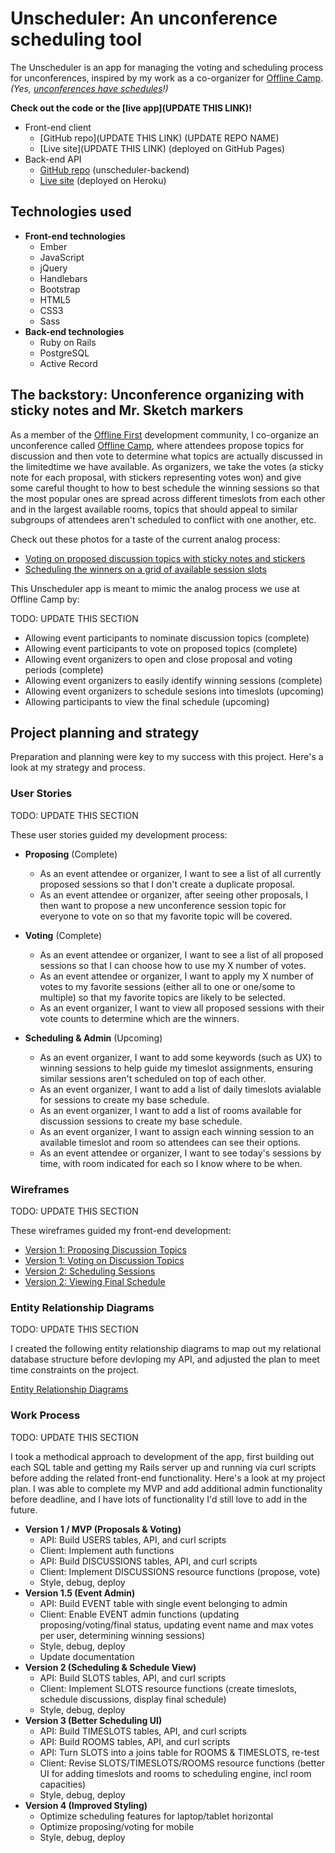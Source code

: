 # Unscheduler: An unconference scheduling tool

The Unscheduler is an app for managing the voting and scheduling process for
unconferences, inspired by my work as a co-organizer for [Offline Camp](http://offlinefirst.org/camp). *(Yes, [unconferences have schedules](https://medium.com/offline-camp/crafting-community-events-that-leave-them-wanting-smore-902974cff4d4)!)*

**Check out the code or the [live app](UPDATE THIS LINK)!**

* Front-end client
   * [GitHub repo](UPDATE THIS LINK) (UPDATE REPO NAME)
   * [Live site](UPDATE THIS LINK) (deployed on GitHub Pages)
* Back-end API
   * [GitHub repo](https://github.com/terichadbourne/unscheduler-backend) (unscheduler-backend)
   * [Live site](https://sleepy-springs-55525.herokuapp.com/) (deployed on Heroku)

## Technologies used
  - **Front-end technologies**
    - Ember
    - JavaScript
    - jQuery
    - Handlebars
    - Bootstrap
    - HTML5
    - CSS3
    - Sass
  - **Back-end technologies**
    - Ruby on Rails
    - PostgreSQL
    - Active Record

## The backstory: Unconference organizing with sticky notes and Mr. Sketch markers

As a member of the [Offline First](http://offlinefirst.org) development
community, I co-organize an unconference called [Offline Camp](http://offlinefirst.org/camp), where attendees propose topics for
discussion and then vote to determine what topics are actually discussed in the
limitedtime we have available. As organizers, we take the votes (a sticky note
for each proposal, with stickers representing votes won) and give some careful
thought to how to best schedule the winning sessions so that the most popular
ones are spread across different timeslots from each other and in the largest
available rooms, topics that should appeal to similar subgroups of attendees
aren't scheduled to conflict with one another, etc.

Check out these photos for a taste of the current analog process:
- [Voting on proposed discussion topics with sticky notes and stickers](https://www.dropbox.com/s/12js63t40ft7arg/Current_Voting.png?dl=0)
- [Scheduling the winners on a grid of available session slots](https://www.dropbox.com/s/mt0jvgwls6xq6bx/Current_Scheduling.jpeg?dl=0)

This Unscheduler app is meant to mimic the analog process we use at Offline Camp
by:

TODO: UPDATE THIS SECTION

- Allowing event participants to nominate discussion topics (complete)
- Allowing event participants to vote on proposed topics (complete)
- Allowing event organizers to open and close proposal and voting periods (complete)
- Allowing event organizers to easily identify winning sessions (complete)
- Allowing event organizers to schedule sesions into timeslots (upcoming)
- Allowing participants to view the final schedule (upcoming)

## Project planning and strategy
Preparation and planning were key to my success with this project. Here's a look
at my strategy and process.

### User Stories

TODO: UPDATE THIS SECTION

These user stories guided my development process:

- **Proposing** (Complete)
   - As an event attendee or organizer, I want to see a list of all currently proposed sessions so that I don't create a duplicate proposal.
   - As an event attendee or organizer, after seeing other proposals, I then want to propose a new unconference session topic for everyone to vote on so that my favorite topic will be covered.

- **Voting** (Complete)
   - As an event attendee or organizer, I want to see a list of all proposed sessions so that I can choose how to use my X number of votes.
   - As an event attendee or organizer, I want to apply my X number of votes to my favorite sessions (either all to one or one/some to multiple) so that my favorite topics are likely to be selected.
   - As an event organizer, I want to view all proposed sessions with their vote counts to determine which are the winners.

- **Scheduling & Admin** (Upcoming)
   - As an event organizer, I want to add some keywords (such as UX) to winning sessions to help guide my timeslot assignments, ensuring similar sessions aren't scheduled on top of each other.
   - As an event organizer, I want to add a list of daily timeslots avialable for sessions to create my base schedule.
   - As an event organizer, I want to add a list of rooms available for discussion sessions to create my base schedule.
   - As an event organizer, I want to assign each winning session to an available timeslot and room so attendees can see their options.
   - As an event attendee or organizer, I want to see today's sessions by time, with room indicated for each so I know where to be when.

### Wireframes

TODO: UPDATE THIS SECTION

These wireframes guided my front-end development:

- [Version 1: Proposing Discussion Topics](https://www.dropbox.com/s/nl6sdmdzpa43d2s/Wireframe_Proposing.JPG?dl=0)
- [Version 1: Voting on Discussion Topics](https://www.dropbox.com/s/qvnjl3n9g90gpaj/Wireframe_Voting.JPG?dl=0)
- [Version 2: Scheduling Sessions](https://www.dropbox.com/s/a4tbkn309ca6ws2/Wireframe_SchedulingJPG.JPG?dl=0)
- [Version 2: Viewing Final Schedule](https://www.dropbox.com/s/6ekkdcyorl2fl6b/Wireframe_Schedule_View.JPG?dl=0)

### Entity Relationship Diagrams

TODO: UPDATE THIS SECTION

I created the following entity relationship diagrams to map out my relational
database structure before devloping my API, and adjusted the plan to meet time
constraints on the project.

[Entity Relationship Diagrams](https://www.dropbox.com/s/1yyfi3xf42ebzg4/Unschedule%20ERDs.jpg?dl=0)

### Work Process

TODO: UPDATE THIS SECTION

I took a methodical approach to development of the app, first building out each
SQL table and getting my Rails server up and running via curl scripts before
adding the related front-end functionality. Here's a look at my project plan.
I was able to complete my MVP and add additional admin functionality before
deadline, and I have lots of functionality I'd still love to add in the future.

- **Version 1 / MVP (Proposals & Voting)**
  - API: Build USERS tables, API, and curl scripts
  - Client: Implement auth functions
  - API: Build DISCUSSIONS tables, API, and curl scripts
  - Client: Implement DISCUSSIONS resource functions (propose, vote)
  - Style, debug, deploy
- **Version 1.5 (Event Admin)**
  - API: Build EVENT table with single event belonging to admin
  - Client: Enable EVENT admin functions (updating proposing/voting/final status,
  updating event name and max votes per user, determining winning sessions)
  - Style, debug, deploy
  - Update documentation
- **Version 2 (Scheduling & Schedule View)**
  - API: Build SLOTS tables, API, and curl scripts
  - Client: Implement SLOTS resource functions (create timeslots, schedule
    discussions, display final schedule)
  - Style, debug, deploy
- **Version 3 (Better Scheduling UI)**
  - API: Build TIMESLOTS tables, API, and curl scripts
  - API: Build ROOMS tables, API, and curl scripts
  - API: Turn SLOTS into a joins table for ROOMS & TIMESLOTS, re-test
  - Client: Revise SLOTS/TIMESLOTS/ROOMS resource functions (better UI for
    adding timeslots and rooms to scheduling engine, incl room capacities)
  - Style, debug, deploy
- **Version 4 (Improved Styling)**
  - Optimize scheduling features for laptop/tablet horizontal
  - Optimize proposing/voting for mobile
  - Style, debug, deploy
